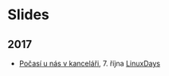 # Slides

## 2017

- [Počasí u nás v kanceláři](Slides/2017-linuxdays-omnia-bigclown.pdf), 7. října [LinuxDays](https://www.linuxdays.cz/)
